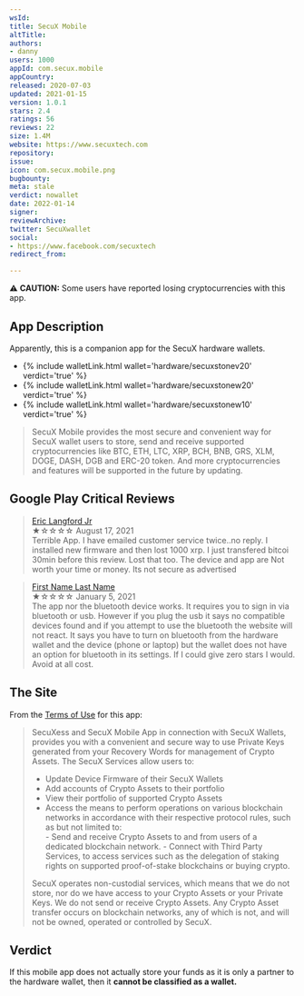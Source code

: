 ```yaml
---
wsId: 
title: SecuX Mobile
altTitle: 
authors:
- danny
users: 1000
appId: com.secux.mobile
appCountry: 
released: 2020-07-03
updated: 2021-01-15
version: 1.0.1
stars: 2.4
ratings: 56
reviews: 22
size: 1.4M
website: https://www.secuxtech.com
repository: 
issue: 
icon: com.secux.mobile.png
bugbounty: 
meta: stale
verdict: nowallet
date: 2022-01-14
signer: 
reviewArchive: 
twitter: SecuXwallet
social:
- https://www.facebook.com/secuxtech
redirect_from: 

---
```


⚠️ **CAUTION:** Some users have reported losing cryptocurrencies with this app.

## App Description

Apparently, this is a companion app for the SecuX hardware wallets.

* {% include walletLink.html wallet='hardware/secuxstonev20' verdict='true' %}
* {% include walletLink.html wallet='hardware/secuxstonew20' verdict='true' %}
* {% include walletLink.html wallet='hardware/secuxstonew10' verdict='true' %}

> SecuX Mobile provides the most secure and convenient way for SecuX wallet users to store, send and receive supported cryptocurrencies like BTC, ETH, LTC, XRP, BCH, BNB, GRS, XLM, DOGE, DASH, DGB and ERC-20 token. And more cryptocurrencies and features will be supported in the future by updating.

## Google Play Critical Reviews

> [Eric Langford Jr](https://play.google.com/store/apps/details?id=com.secux.mobile&reviewId=gp%3AAOqpTOHZenz5GPv08CzZ5BpB4KUGaWh-H0jqxcNaiGYX4shst7rpu0e46w0vbdSEXeDuuIYGS7uZmbjsxMnn5Q)<br>
  ★☆☆☆☆ August 17, 2021 <br>
       Terrible App. I have emailed customer service twice..no reply. I installed new firmware and then lost 1000 xrp. I just transfered bitcoi 30min before this review. Lost that too. The device and app are Not worth your time or money. Its not secure as advertised

> [First Name Last Name](https://play.google.com/store/apps/details?id=com.secux.mobile&reviewId=gp%3AAOqpTOGV75yIR7SdcDxc3mwzcNL2vv6l4zNzF3GyoxYE3jiW875WsOw9U9pRfkMbe7LbOk-rgimzmeQv0n8t_g)<br>
  ★☆☆☆☆ January 5, 2021 <br>
       The app nor the bluetooth device works. It requires you to sign in via bluetooth or usb. However if you plug the usb it says no compatible devices found and if you attempt to use the bluetooth the website will not react. It says you have to turn on bluetooth from the hardware wallet and the device (phone or laptop) but the wallet does not have an option for bluetooth in its settings. If I could give zero stars I would. Avoid at all cost.

## The Site

From the [Terms of Use](https://secuxtech.com/secuxess-and-secux-mobile-app-terms-of-use/) for this app: 

> SecuXess and SecuX Mobile App in connection with SecuX Wallets, provides you with a convenient and secure way to use Private Keys generated from your Recovery Words for management of Crypto Assets.
The SecuX Services allow users to:
>  - Update Device Firmware of their SecuX Wallets
>  - Add accounts of Crypto Assets to their portfolio
>  - View their portfolio of supported Crypto Assets
>  - Access the means to perform operations on various blockchain networks in accordance with their respective protocol rules, such as but not limited to:   
    - Send and receive Crypto Assets to and from users of a dedicated blockchain network.
    - Connect with Third Party Services, to access services such as the delegation of staking rights on supported proof-of-stake blockchains or buying crypto.
>
> SecuX operates non-custodial services, which means that we do not store, nor do we have access to your Crypto Assets or your Private Keys. We do not send or receive Crypto Assets. Any Crypto Asset transfer occurs on blockchain networks, any of which is not, and will not be owned, operated or controlled by SecuX.


## Verdict

If this mobile app does not actually store your funds as it is only a partner to the hardware wallet, then it **cannot be classified as a wallet.**
